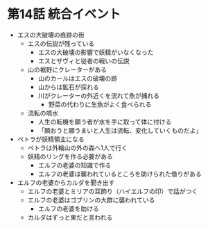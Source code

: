 # 第14話 統合イベント
- エスの大破壊の痕跡の街
  - エスの伝説が残っている
    - エスの大破壊の影響で妖精がいなくなった
    - エスとザヴィと従者の戦いの伝説　
  - 山の裾野にクレーターがある
    - 山のカールはエスの破壊の跡
    - 山からは鉱石が採れる
    - 川がクレーターの外近くを流れて魚が捕れる
      - 野菜の代わりに生魚がよく食べられる
  - 流転の噴水
    - 人生の転機を願う者が水を手に取って体に付ける
    - 「願おうと願うまいと人生は流転、変化していくものだよ」
- ペトラが妖精領主になる
  - ペトラは外輪山の外の森へ1人で行く
  - 妖精のリングを作る必要がある
    - エルフの老婆の知識で作る
    - エルフの老婆は襲われているところを助けられた借りがある
- エルフの老婆からカルダを聞き出す
  - エルフの老婆とミリアの耳飾り（ハイエルフの印）で話がつく
  - エルフの老婆はゴブリンの大群に襲われている
    - エルフの老婆を助ける
  - カルダはずっと東だと言われる
